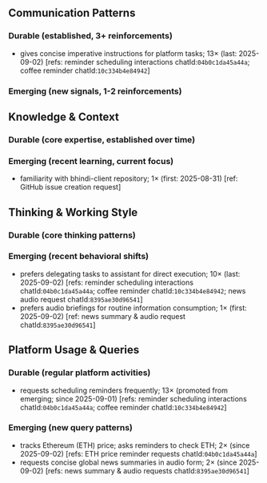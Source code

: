 ## Communication Patterns
### Durable (established, 3+ reinforcements)
- gives concise imperative instructions for platform tasks; 13× (last: 2025-09-02) [refs: reminder scheduling interactions chatId:`04b0c1da45a44a`; coffee reminder chatId:`10c334b4e84942`]

### Emerging (new signals, 1-2 reinforcements)

## Knowledge & Context
### Durable (core expertise, established over time)

### Emerging (recent learning, current focus)
- familiarity with bhindi-client repository; 1× (first: 2025-08-31) [ref: GitHub issue creation request]

## Thinking & Working Style
### Durable (core thinking patterns)

### Emerging (recent behavioral shifts)
- prefers delegating tasks to assistant for direct execution; 10× (last: 2025-09-02) [refs: reminder scheduling interactions chatId:`04b0c1da45a44a`; coffee reminder chatId:`10c334b4e84942`; news audio request chatId:`8395ae30d96541`]
- prefers audio briefings for routine information consumption; 1× (first: 2025-09-02) [ref: news summary & audio request chatId:`8395ae30d96541`]

## Platform Usage & Queries
### Durable (regular platform activities)
- requests scheduling reminders frequently; 13× (promoted from emerging; since 2025-09-01) [refs: reminder scheduling interactions chatId:`04b0c1da45a44a`; coffee reminder chatId:`10c334b4e84942`]

### Emerging (new query patterns)
- tracks Ethereum (ETH) price; asks reminders to check ETH; 2× (since 2025-09-02) [refs: ETH price reminder requests chatId:`04b0c1da45a44a`]
- requests concise global news summaries in audio form; 2× (since 2025-09-02) [refs: news summary & audio requests chatId:`8395ae30d96541`]
